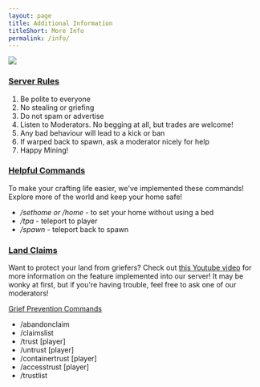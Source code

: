 ```yaml
---
layout: page
title: Additional Information
titleShort: More Info
permalink: /info/
---
```


<img class="img-thumbnail" src="http://static.planetminecraft.com/files/resource_media/screenshot/1218/Da-Rules_2185427.jpg" style="left:auto;right:auto;" />
<h3 id="rules"><u>Server Rules</u></h3>
<ol>
<li>Be polite to everyone</li>
<li>No stealing or griefing</li>
<li>Do not spam or advertise</li>
<li>Listen to Moderators. No begging at all, but trades are welcome!</li>
<li>Any bad behaviour will lead to a kick or ban</li>
<li>If warped back to spawn, ask a moderator nicely for help</li>
<li>Happy Mining!</li>
</ol>

<h3 id="commands"><u>Helpful Commands</u></h3>
To make your crafting life easier, we've implemented these commands! Explore more of the world and keep your home safe!
<ul>
<li><em>/sethome or /home </em>- to set your home without using a bed</li>
<li><em>/tpa</em> - teleport to player</li>
<li><em>/spawn</em> - teleport back to spawn</li>
</ul>

<h3 id="claims"><u>Land Claims</u></h3>
Want to protect your land from griefers? Check out <a href="https://www.youtube.com/watch?v=VDsjXB-BaE0&amp;index=4&amp;list=PL6diNfcl9_VyPiXE8AKQeB6pMshusqhzR">this Youtube video</a> for more information on the feature implemented into our server! It may be wonky at first, but if you're having trouble, feel free to ask one of our moderators!

<u>Grief Prevention Commands</u>
<ul>
<li>/abandonclaim</li>
<li>/claimslist</li>
<li>/trust [player]</li>
<li>/untrust [player]</li>
<li>/containertrust [player]</li>
<li>/accesstrust [player]</li>
<li>/trustlist</li>
</ul>